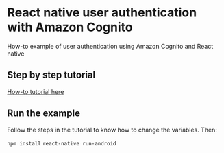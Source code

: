 # React native user authentication with Amazon Cognito
How-to example of user authentication using Amazon Cognito and React native

## Step by step tutorial
[How-to tutorial here](https://medium.com/@xap5xap/user-authentication-with-react-native-and-amazon-cognito-982cca085916)

## Run the example
Follow the steps in the tutorial to know how to change the variables. 
Then:

`npm install`
`react-native run-android`